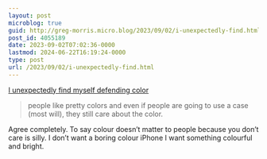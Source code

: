 ```yaml
---
layout: post
microblog: true
guid: http://greg-morris.micro.blog/2023/09/02/i-unexpectedly-find.html
post_id: 4055189
date: 2023-09-02T07:02:36-0000
lastmod: 2024-06-22T16:19:24-0000
type: post
url: /2023/09/02/i-unexpectedly-find.html
---
```

[I unexpectedly find myself defending color](https://birchtree.me/blog/i-unexpectedly-find-myself-defending-color/)

> people like pretty colors and even if people are going to use a case (most will), they still care about the color.

Agree completely. To say colour doesn’t matter to people because you don’t care is silly. I don’t want a boring colour iPhone I want something colourful and bright. 
